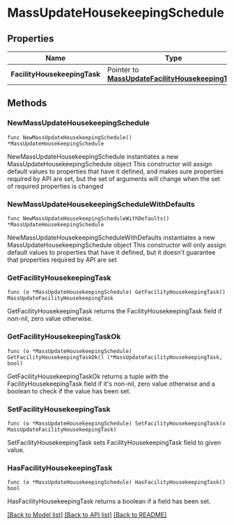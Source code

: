 # MassUpdateHousekeepingSchedule

## Properties

Name | Type | Description | Notes
------------ | ------------- | ------------- | -------------
**FacilityHousekeepingTask** | Pointer to [**MassUpdateFacilityHousekeepingTask**](MassUpdateFacilityHousekeepingTask.md) |  | [optional] 

## Methods

### NewMassUpdateHousekeepingSchedule

`func NewMassUpdateHousekeepingSchedule() *MassUpdateHousekeepingSchedule`

NewMassUpdateHousekeepingSchedule instantiates a new MassUpdateHousekeepingSchedule object
This constructor will assign default values to properties that have it defined,
and makes sure properties required by API are set, but the set of arguments
will change when the set of required properties is changed

### NewMassUpdateHousekeepingScheduleWithDefaults

`func NewMassUpdateHousekeepingScheduleWithDefaults() *MassUpdateHousekeepingSchedule`

NewMassUpdateHousekeepingScheduleWithDefaults instantiates a new MassUpdateHousekeepingSchedule object
This constructor will only assign default values to properties that have it defined,
but it doesn't guarantee that properties required by API are set

### GetFacilityHousekeepingTask

`func (o *MassUpdateHousekeepingSchedule) GetFacilityHousekeepingTask() MassUpdateFacilityHousekeepingTask`

GetFacilityHousekeepingTask returns the FacilityHousekeepingTask field if non-nil, zero value otherwise.

### GetFacilityHousekeepingTaskOk

`func (o *MassUpdateHousekeepingSchedule) GetFacilityHousekeepingTaskOk() (*MassUpdateFacilityHousekeepingTask, bool)`

GetFacilityHousekeepingTaskOk returns a tuple with the FacilityHousekeepingTask field if it's non-nil, zero value otherwise
and a boolean to check if the value has been set.

### SetFacilityHousekeepingTask

`func (o *MassUpdateHousekeepingSchedule) SetFacilityHousekeepingTask(v MassUpdateFacilityHousekeepingTask)`

SetFacilityHousekeepingTask sets FacilityHousekeepingTask field to given value.

### HasFacilityHousekeepingTask

`func (o *MassUpdateHousekeepingSchedule) HasFacilityHousekeepingTask() bool`

HasFacilityHousekeepingTask returns a boolean if a field has been set.


[[Back to Model list]](../README.md#documentation-for-models) [[Back to API list]](../README.md#documentation-for-api-endpoints) [[Back to README]](../README.md)


